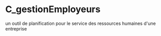 # C_gestionEmployeurs
un outil de planification pour le service des ressources humaines d'une entreprise
